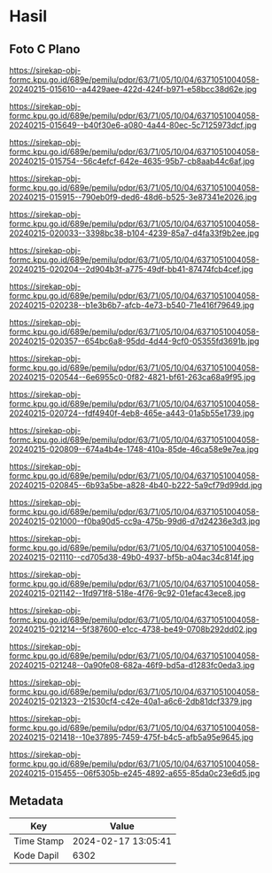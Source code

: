 # Hasil

## Foto C Plano

https://sirekap-obj-formc.kpu.go.id/689e/pemilu/pdpr/63/71/05/10/04/6371051004058-20240215-015610--a4429aee-422d-424f-b971-e58bcc38d62e.jpg

https://sirekap-obj-formc.kpu.go.id/689e/pemilu/pdpr/63/71/05/10/04/6371051004058-20240215-015649--b40f30e6-a080-4a44-80ec-5c7125973dcf.jpg

https://sirekap-obj-formc.kpu.go.id/689e/pemilu/pdpr/63/71/05/10/04/6371051004058-20240215-015754--56c4efcf-642e-4635-95b7-cb8aab44c6af.jpg

https://sirekap-obj-formc.kpu.go.id/689e/pemilu/pdpr/63/71/05/10/04/6371051004058-20240215-015915--790eb0f9-ded6-48d6-b525-3e87341e2026.jpg

https://sirekap-obj-formc.kpu.go.id/689e/pemilu/pdpr/63/71/05/10/04/6371051004058-20240215-020033--3398bc38-b104-4239-85a7-d4fa33f9b2ee.jpg

https://sirekap-obj-formc.kpu.go.id/689e/pemilu/pdpr/63/71/05/10/04/6371051004058-20240215-020204--2d904b3f-a775-49df-bb41-87474fcb4cef.jpg

https://sirekap-obj-formc.kpu.go.id/689e/pemilu/pdpr/63/71/05/10/04/6371051004058-20240215-020238--b1e3b6b7-afcb-4e73-b540-71e416f79649.jpg

https://sirekap-obj-formc.kpu.go.id/689e/pemilu/pdpr/63/71/05/10/04/6371051004058-20240215-020357--654bc6a8-95dd-4d44-9cf0-05355fd3691b.jpg

https://sirekap-obj-formc.kpu.go.id/689e/pemilu/pdpr/63/71/05/10/04/6371051004058-20240215-020544--6e6955c0-0f82-4821-bf61-263ca68a9f95.jpg

https://sirekap-obj-formc.kpu.go.id/689e/pemilu/pdpr/63/71/05/10/04/6371051004058-20240215-020724--fdf4940f-4eb8-465e-a443-01a5b55e1739.jpg

https://sirekap-obj-formc.kpu.go.id/689e/pemilu/pdpr/63/71/05/10/04/6371051004058-20240215-020809--674a4b4e-1748-410a-85de-46ca58e9e7ea.jpg

https://sirekap-obj-formc.kpu.go.id/689e/pemilu/pdpr/63/71/05/10/04/6371051004058-20240215-020845--6b93a5be-a828-4b40-b222-5a9cf79d99dd.jpg

https://sirekap-obj-formc.kpu.go.id/689e/pemilu/pdpr/63/71/05/10/04/6371051004058-20240215-021000--f0ba90d5-cc9a-475b-99d6-d7d24236e3d3.jpg

https://sirekap-obj-formc.kpu.go.id/689e/pemilu/pdpr/63/71/05/10/04/6371051004058-20240215-021110--cd705d38-49b0-4937-bf5b-a04ac34c814f.jpg

https://sirekap-obj-formc.kpu.go.id/689e/pemilu/pdpr/63/71/05/10/04/6371051004058-20240215-021142--1fd971f8-518e-4f76-9c92-01efac43ece8.jpg

https://sirekap-obj-formc.kpu.go.id/689e/pemilu/pdpr/63/71/05/10/04/6371051004058-20240215-021214--5f387600-e1cc-4738-be49-0708b292dd02.jpg

https://sirekap-obj-formc.kpu.go.id/689e/pemilu/pdpr/63/71/05/10/04/6371051004058-20240215-021248--0a90fe08-682a-46f9-bd5a-d1283fc0eda3.jpg

https://sirekap-obj-formc.kpu.go.id/689e/pemilu/pdpr/63/71/05/10/04/6371051004058-20240215-021323--21530cf4-c42e-40a1-a6c6-2db81dcf3379.jpg

https://sirekap-obj-formc.kpu.go.id/689e/pemilu/pdpr/63/71/05/10/04/6371051004058-20240215-021418--10e37895-7459-475f-b4c5-afb5a95e9645.jpg

https://sirekap-obj-formc.kpu.go.id/689e/pemilu/pdpr/63/71/05/10/04/6371051004058-20240215-015455--06f5305b-e245-4892-a655-85da0c23e6d5.jpg


## Metadata

| Key        | Value               |
| ---------- | ------------------- |
| Time Stamp | 2024-02-17 13:05:41 |
| Kode Dapil | 6302                |




